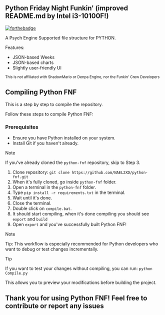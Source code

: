 ## Python Friday Night Funkin' (improved README.md by Intel i3-10100F!)

[![forthebadge](https://forthebadge.com/images/featured/featured-contains-cat-gifs.svg)](https://forthebadge.com)

A Psych Engine Supported file structure for PYTHON.

Features:
- JSON-based Weeks
- JSON-based charts
- Slightly user-friendly UI

<small>This is not affiliated with ShadowMario or Denpa Engine, nor the Funkin' Crew Developers</small>

## Compiling Python FNF

This is a step by step to compile the repository.

Follow these steps to compile Python FNF:

### Prerequisites
- Ensure you have Python installed on your system.
- Install Git if you haven't already.


> [!NOTE]
> If you've already cloned the `python-fnf` repository, skip to Step 3.

1. Clone repository: `git clone https://github.com/NAEL2XD/python-fnf.git`
2. When it's fully cloned, go inside `python-fnf` folder.
3. Open a terminal in the `python-fnf` folder.
4. Type `pip install -r requirements.txt` in the terminal.
5. Wait until it's done.
6. Close the terminal.
7. Double click on `compile.bat`.
8. It should start compiling, when it's done compiling you should see `export` and `build`
9. Open `export` and you've successfully built Python FNF!

> [!NOTE]
> Tip: This workflow is especially recommended for Python developers who want to debug or test changes incrementally.

> [!TIP]
> If you want to test your changes without compiling, you can run:
> `python Compile.py`

This allows you to preview your modifications before building the project.

## Thank you for using Python FNF! Feel free to contribute or report any issues

